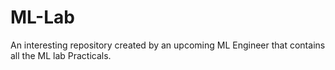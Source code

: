 # ML-Lab

An interesting repository created by an upcoming ML Engineer that contains all the ML lab Practicals.
